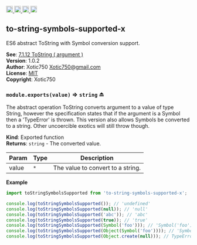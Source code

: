 <a href="https://travis-ci.org/Xotic750/to-string-symbols-supported-x"
   title="Travis status">
<img
   src="https://travis-ci.org/Xotic750/to-string-symbols-supported-x.svg?branch=master"
   alt="Travis status" height="18"/>
</a>
<a href="https://david-dm.org/Xotic750/to-string-symbols-supported-x"
   title="Dependency status">
<img src="https://david-dm.org/Xotic750/to-string-symbols-supported-x.svg"
   alt="Dependency status" height="18"/>
</a>
<a href="https://david-dm.org/Xotic750/to-string-symbols-supported-x#info=devDependencies"
   title="devDependency status">
<img src="https://david-dm.org/Xotic750/to-string-symbols-supported-x/dev-status.svg"
   alt="devDependency status" height="18"/>
</a>
<a href="https://badge.fury.io/js/to-string-symbols-supported-x" title="npm version">
<img src="https://badge.fury.io/js/to-string-symbols-supported-x.svg"
   alt="npm version" height="18"/>
</a>
<a name="module_to-string-symbols-supported-x"></a>

## to-string-symbols-supported-x

ES6 abstract ToString with Symbol conversion support.

**See**: [7.1.12 ToString ( argument )](http://www.ecma-international.org/ecma-262/6.0/#sec-tostring)  
**Version**: 1.0.2  
**Author**: Xotic750 <Xotic750@gmail.com>  
**License**: [MIT](https://opensource.org/licenses/MIT)  
**Copyright**: Xotic750  
<a name="exp_module_to-string-symbols-supported-x--module.exports"></a>

### `module.exports(value)` ⇒ <code>string</code> ⏏

The abstract operation ToString converts argument to a value of type String,
however the specification states that if the argument is a Symbol then a
'TypeError' is thrown. This version also allows Symbols be converted to
a string. Other uncoercible exotics will still throw though.

**Kind**: Exported function  
**Returns**: <code>string</code> - The converted value.

| Param | Type            | Description                       |
| ----- | --------------- | --------------------------------- |
| value | <code>\*</code> | The value to convert to a string. |

**Example**

```js
import toStringSymbolsSupported from 'to-string-symbols-supported-x';

console.log(toStringSymbolsSupported()); // 'undefined'
console.log(toStringSymbolsSupported(null)); // 'null'
console.log(toStringSymbolsSupported('abc')); // 'abc'
console.log(toStringSymbolsSupported(true)); // 'true'
console.log(toStringSymbolsSupported(Symbol('foo'))); // 'Symbol('foo')'
console.log(toStringSymbolsSupported(Object(Symbol('foo')))); // 'Symbol('foo')'
console.log(toStringSymbolsSupported(Object.create(null))); // TypeError
```
